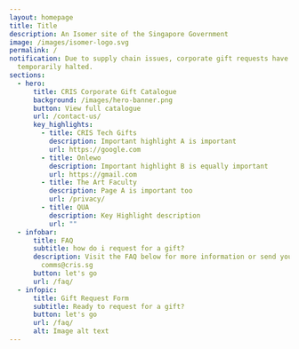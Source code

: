 ```yaml
---
layout: homepage
title: Title
description: An Isomer site of the Singapore Government
image: /images/isomer-logo.svg
permalink: /
notification: Due to supply chain issues, corporate gift requests have been
  temporarily halted.
sections:
  - hero:
      title: CRIS Corporate Gift Catalogue
      background: /images/hero-banner.png
      button: View full catalogue
      url: /contact-us/
      key_highlights:
        - title: CRIS Tech Gifts
          description: Important highlight A is important
          url: https://google.com
        - title: Onlewo
          description: Important highlight B is equally important
          url: https://gmail.com
        - title: The Art Faculty
          description: Page A is important too
          url: /privacy/
        - title: QUA
          description: Key Highlight description
          url: ""
  - infobar:
      title: FAQ
      subtitle: how do i request for a gift?
      description: Visit the FAQ below for more information or send your enquiry to
        comms@cris.sg
      button: let's go
      url: /faq/
  - infopic:
      title: Gift Request Form
      subtitle: Ready to request for a gift?
      button: let's go
      url: /faq/
      alt: Image alt text
---
```


